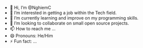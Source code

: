 - 👋 Hi, I’m @NghiemC
- 👀 I’m interested in getting a job within the Tech field.
- 🌱 I’m currently learning and improve on my programming skills.
- 💞️ I’m looking to collaborate on small open source projects.
- 📫 How to reach me ...
- 😄 Pronouns: He/Him
- ⚡ Fun fact: ...

<!---
NghiemC/NghiemC is a ✨ special ✨ repository because its `README.md` (this file) appears on your GitHub profile.
You can click the Preview link to take a look at your changes.
--->
